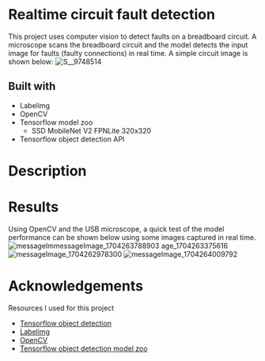 # Realtime circuit fault detection
This project uses computer vision to detect faults on a breadboard circuit.
A microscope scans the breadboard circuit and the model detects 
the input image for faults (faulty connections) in real time. A simple circuit image is shown below:
![S__9748514](https://github.com/chris199713/Power_electronics_fault_detection/assets/53930769/8dc4b2b4-515b-40f8-98b3-91c3c94aad88)
## Built with
* Labelimg
* OpenCV
* Tensorflow model zoo
  * SSD MobileNet V2 FPNLite 320x320
* Tensorflow object detection API
# Description

# Results
Using OpenCV and the USB microscope, a quick test of the model performance can be shown below using some images captured in real time.
![messageIm![messageImage_1704263788903](https://github.com/chris199713/Power_electronics_fault_detection/assets/53930769/c8aebc6f-6136-41fa-9988-6d436ca6d5a0)
age_1704263375616](https://github.com/chris199713/Power_electronics_fault_detection/assets/53930769/33f8e1b4-6c40-49d5-949f-386a494c2e1c)
![messageImage_1704262978300](https://github.com/chris199713/Power_electronics_fault_detection/assets/53930769/45fbd857-3ef3-40df-821b-a466dbf26c2d)
![messageImage_1704264009792](https://github.com/chris199713/Power_electronics_fault_detection/assets/53930769/1c2faa04-c7b2-4f7f-9158-b74070a4acf6)
# Acknowledgements
Resources I used for this project
* [Tensorflow object detection](https://www.youtube.com/watch?v=pDXdlXlaCco&t=1703s)
* [Labelimg](https://github.com/HumanSignal/labelImg)
* [OpenCV](https://github.com/opencv/opencv)
* [Tensorflow object detection model zoo](https://github.com/tensorflow/models/blob/master/research/object_detection/g3doc/tf2_detection_zoo.md)
